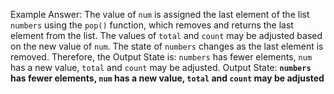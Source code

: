 Example Answer:
The value of `num` is assigned the last element of the list `numbers` using the `pop()` function, which removes and returns the last element from the list. The values of `total` and `count` may be adjusted based on the new value of `num`. The state of `numbers` changes as the last element is removed. Therefore, the Output State is: `numbers` has fewer elements, `num` has a new value, `total` and `count` may be adjusted.
Output State: **`numbers` has fewer elements, `num` has a new value, `total` and `count` may be adjusted**